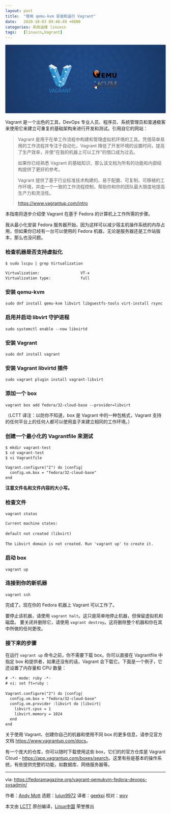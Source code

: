 ```yaml
---
layout: post
title:	"使用 qemu-kvm 安装和运行 Vagrant"
date:	2020-10-03 09:46:49 +0800 
categories:	系统运维 linuxcn 
tags:	[linuxcn,Vagrant]
---
```



![](/Asserts/Images/album/202010/03/094655p9j204bt8em0plje.png)


Vagrant 是一个出色的工具，DevOps 专业人员、程序员、系统管理员和普通极客来使用它来建立可重复的基础架构来进行开发和测试。引用自它的网站：



> 
> Vagrant 是用于在单工作流程中构建和管理虚拟机环境的工具。凭借简单易用的工作流程并专注于自动化，Vagrant 降低了开发环境的设置时间，提高了生产效率，并使“在我的机器上可以工作”的借口成为过去。
> 
> 
> 如果你已经熟悉 Vagrant 的基础知识，那么该文档为所有的功能和内部结构提供了更好的参考。
> 
> 
> Vagrant 提供了基于行业标准技术构建的、易于配置、可复制、可移植的工作环境，并由一个一致的工作流程控制，帮助你和你的团队最大限度地提高生产力和灵活性。
> 
> 
> <https://www.vagrantup.com/intro>
> 
> 
> 


本指南将逐步介绍使 Vagrant 在基于 Fedora 的计算机上工作所需的步骤。


我从最小化安装 Fedora 服务器开始，因为这样可以减少宿主机操作系统的内存占用，但如果你已经有一台可以使用的 Fedora 机器，无论是服务器还是工作站版本，那么也没问题。


### 检查机器是否支持虚拟化



```
$ sudo lscpu | grep Virtualization

```


```
Virtualization:                  VT-x
Virtualization type:             full

```

### 安装 qemu-kvm



```
sudo dnf install qemu-kvm libvirt libguestfs-tools virt-install rsync

```

### 启用并启动 libvirt 守护进程



```
sudo systemctl enable --now libvirtd

```

### 安装 Vagrant



```
sudo dnf install vagrant

```

### 安装 Vagrant libvirtd 插件



```
sudo vagrant plugin install vagrant-libvirt

```

### 添加一个 box



```
vagrant box add fedora/32-cloud-base --provider=libvirt

```

（LCTT 译注：以防你不知道，box 是 Vagrant 中的一种包格式，Vagrant 支持的任何平台上的任何人都可以使用盒子来建立相同的工作环境。）


### 创建一个最小化的 Vagrantfile 来测试



```
$ mkdir vagrant-test
$ cd vagrant-test
$ vi Vagrantfile

```


```
Vagrant.configure("2") do |config|
  config.vm.box = "fedora/32-cloud-base"
end

```

**注意文件名和文件内容的大小写。**


### 检查文件



```
vagrant status

```


```
Current machine states:

default not created (libvirt)

The Libvirt domain is not created. Run 'vagrant up' to create it.

```

### 启动 box



```
vagrant up

```

### 连接到你的新机器



```
vagrant ssh

```

完成了。现在你的 Fedora 机器上 Vagrant 可以工作了。


要停止该机器，请使用 `vagrant halt`。这只是简单地停止机器，但保留虚拟机和磁盘。 要关闭并删除它，请使用 `vagrant destroy`。这将删除整个机器和你在其中所做的任何更改。


### 接下来的步骤


在运行 `vagrant up` 命令之前，你不需要下载 box。你可以直接在 Vagrantfile 中指定 box 和提供者，如果还没有的话，Vagrant 会下载它。下面是一个例子，它还设置了内存量和 CPU 数量：



```
# -*- mode: ruby -*-
# vi: set ft=ruby :

Vagrant.configure("2") do |config|
  config.vm.box = "fedora/32-cloud-base"
  config.vm.provider :libvirt do |libvirt|
    libvirt.cpus = 1
    libvirt.memory = 1024
  end
end

```

关于使用 Vagrant、创建你自己的机器和使用不同 box 的更多信息，请参见官方文档 <https://www.vagrantup.com/docs>。


有一个庞大的仓库，你可以随时下载使用这些 box，它们的的官方仓库是 Vagrant Cloud - <https://app.vagrantup.com/boxes/search>。这里有些是基本的操作系统，有些提供完整的功能，如数据库、网络服务器等。




---


via: <https://fedoramagazine.org/vagrant-qemukvm-fedora-devops-sysadmin/>


作者：[Andy Mott](https://fedoramagazine.org/author/amott/) 选题：[lujun9972](https://github.com/lujun9972) 译者：[geekpi](https://github.com/geekpi) 校对：[wxy](https://github.com/wxy)


本文由 [LCTT](https://github.com/LCTT/TranslateProject) 原创编译，[Linux中国](https://linux.cn/) 荣誉推出
